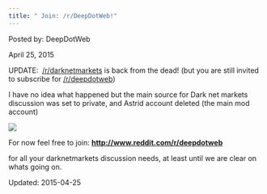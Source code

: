 ```yaml
---
title: " Join: /r/DeepDotWeb!"
---
```


Posted by: DeepDotWeb 

<span>April 25, 2015</span>


<p>UPDATE:  <a href="http://www.reddit.com/r/DarkNetMarkets/">/r/darknetmarkets</a> is back from the dead! (but you are still invited to subscribe for <a href="http://www.reddit.com/r/deepdotweb">/r/deepdotweb</a>)</p>
<p>I have no idea what happened but the main source for Dark net markets discussion was set to private, and Astrid account deleted (the main mod account)</p>

<img src="https://G-I-R.github.io/deepdotweb/imgs/2015/04/dnm.png">

<p>For now feel free to join: <a href="http://www.reddit.com/r/deepdotweb" target="_blank"><strong>http://www.reddit.com/r/deepdotweb</strong></a></p>
<p>for all your darknetmarkets discussion needs, at least until we are clear on whats going on.</p>

Updated: 2015-04-25

